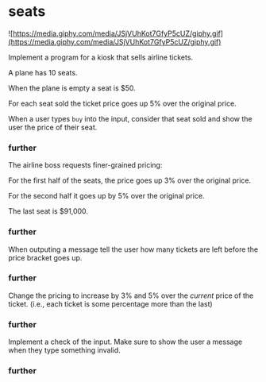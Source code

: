 # seats

![https://media.giphy.com/media/JSjVUhKot7GfyP5cUZ/giphy.gif](https://media.giphy.com/media/JSjVUhKot7GfyP5cUZ/giphy.gif)

Implement a program for a kiosk that sells airline tickets.

A plane has 10 seats.

When the plane is empty a seat is $50.

For each seat sold the ticket price goes up 5% over the original price.

When a user types `buy` into the input, consider that seat sold and show the user the price of their seat.

### further
The airline boss requests finer-grained pricing:

For the first half of the seats, the price goes up 3% over the original price.

For the second half it goes up by 5% over the original price.

The last seat is $91,000.

### further
When outputing a message tell the user how many tickets are left before the price bracket goes up.

### further
Change the pricing to increase by 3% and 5% over the *current* price of the ticket. (i.e., each ticket is some percentage more than the last)

### further
Implement a check of the input. Make sure to show the user a message when they type something invalid.

### further

